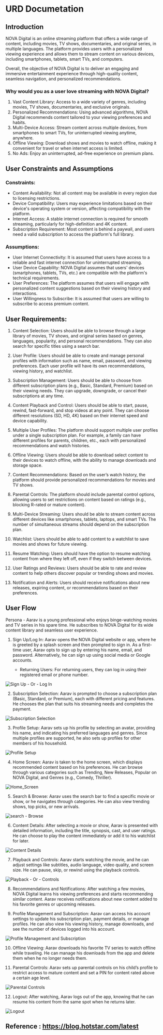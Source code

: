 # URD Documetation

## Introduction

NOVA Digital is an online streaming platform that offers a wide range of content, including movies, TV shows, documentaries, and original series, in multiple languages. The platform provides users with a personalized viewing experience and allows them to stream content on various devices, including smartphones, tablets, smart TVs, and computers.

Overall, the objective of NOVA Digital is to deliver an engaging and immersive entertainment experience through high-quality content, seamless navigation, and personalized recommendations.

### Why would you as a user love streaming with NOVA Digital?

1. Vast Content Library: Access to a wide variety of genres, including movies, TV shows, documentaries, and exclusive originals.
2. Personalized Recommendations: Using advanced algorithms, NOVA Digital recommends content tailored to your viewing preferences and habits.
3. Multi-Device Access: Stream content across multiple devices, from smartphones to smart TVs, for uninterrupted viewing anytime, anywhere.
4. Offline Viewing: Download shows and movies to watch offline, making it convenient for travel or when internet access is limited.
5. No Ads: Enjoy an uninterrupted, ad-free experience on premium plans.

## User Constraints and Assumptions

### Constraints:

- Content Availability: Not all content may be available in every region due to licensing restrictions.
- Device Compatibility: Users may experience limitations based on their device's operating system or version, affecting compatibility with the platform.
- Internet Access: A stable internet connection is required for smooth streaming, particularly for high-definition and 4K content.
- Subscription Requirement: Most content is behind a paywall, and users need a valid subscription to access the platform's full library.

### Assumptions:

- User Internet Connectivity: It is assumed that users have access to a reliable and fast internet connection for uninterrupted streaming.
- User Device Capability: NOVA Digital assumes that users' devices (smartphones, tablets, TVs, etc.) are compatible with the platform's technical requirements.
- User Preferences: The platform assumes that users will engage with personalized content suggestions based on their viewing history and interactions.
- User Willingness to Subscribe: It is assumed that users are willing to subscribe to access premium content.


## User Requirements:

1. Content Selection: Users should be able to browse through a large library of movies, TV shows, and original series based on genres, languages, popularity, and personal recommendations. They can also search for specific titles using a search bar.
   
2. User Profile: Users should be able to create and manage personal profiles with information such as name, email, password, and viewing preferences. Each user profile will have its own recommendations, viewing history, and watchlist.

3. Subscription Management: Users should be able to choose from different subscription plans (e.g., Basic, Standard, Premium) based on their viewing needs. They can upgrade, downgrade, or cancel their subscriptions at any time.

4. Content Playback and Control: Users should be able to start, pause, rewind, fast-forward, and stop videos at any point. They can choose different resolutions (SD, HD, 4K) based on their internet speed and device capability.

5. Multiple User Profiles: The platform should support multiple user profiles under a single subscription plan. For example, a family can have different profiles for parents, children, etc., each with personalized recommendations and watch histories.

6. Offline Viewing: Users should be able to download select content to their devices to watch offline, with the ability to manage downloads and storage space.

7. Content Recommendations: Based on the user’s watch history, the platform should provide personalized recommendations for movies and TV shows.

8. Parental Controls: The platform should include parental control options, allowing users to set restrictions on content based on ratings (e.g., blocking R-rated or mature content).

9. Multi-Device Streaming: Users should be able to stream content across different devices like smartphones, tablets, laptops, and smart TVs. The number of simultaneous streams should depend on the subscription plan.

10. Watchlist: Users should be able to add content to a watchlist to save movies and shows for future viewing.

11. Resume Watching: Users should have the option to resume watching content from where they left off, even if they switch between devices.

12. User Ratings and Reviews: Users should be able to rate and review content to help others discover popular or trending shows and movies.

13. Notification and Alerts: Users should receive notifications about new releases, expiring content, or recommendations based on their preferences.


## User Flow
Persona - Aarav is a young professional who enjoys binge-watching movies and TV series in his spare time. He subscribes to NOVA Digital for its wide content library and seamless user experience.

1. Sign Up/Log In: Aarav opens the NOVA Digital website or app, where he is greeted by a splash screen and then prompted to sign in. As a first-time user, Aarav opts to sign up by entering his name, email, and password. Alternatively, he can sign up using social media or Google accounts.

    - Returning Users: For returning users, they can log in using their registered email or phone number.

![Sign Up - Or - Log In](../Images/SignUp_LogIn.png)


2. Subscription Selection: Aarav is prompted to choose a subscription plan (Basic, Standard, or Premium), each with different pricing and features. He chooses the plan that suits his streaming needs and completes the payment.

![Subscription Selection](../Images/subscription_selection.png)

3. Profile Setup: Aarav sets up his profile by selecting an avatar, providing his name, and indicating his preferred languages and genres. Since multiple profiles are supported, he also sets up profiles for other members of his household.

![Profile Setup](../Images/Profile_setup.png)



4. Home Screen: Aarav is taken to the home screen, which displays recommended content based on his preferences. He can browse through various categories such as Trending, New Releases, Popular on NOVA Digital, and Genres (e.g., Comedy, Thriller).

![Home_Screen](../Images/Home_Screen.png)


5. Search & Browse: Aarav uses the search bar to find a specific movie or show, or he navigates through categories. He can also view trending shows, top picks, or new arrivals.

![search - Browse](../Images/Search_or_browse.png)


6. Content Details: After selecting a movie or show, Aarav is presented with detailed information, including the title, synopsis, cast, and user ratings. He can choose to play the content immediately or add it to his watchlist for later.

![Content Details](../Images/Content_Details.png)


7. Playback and Controls: Aarav starts watching the movie, and he can adjust settings like subtitles, audio language, video quality, and screen size. He can pause, skip, or rewind using the playback controls.

![Playback - Or - Controls](../Images/Playback_And_Controls.png)

8. Recommendations and Notifications: After watching a few movies, NOVA Digital learns his viewing preferences and starts recommending similar content. Aarav receives notifications about new content added to his favorite genres or upcoming releases.

9. Profile Management and Subscription: Aarav can access his account settings to update his subscription plan, payment details, or manage profiles. He can also view his viewing history, manage downloads, and see the number of devices logged into his account.

![Profile Management and Subscription](../Images/Profile_Management.png)

10. Offline Viewing: Aarav downloads his favorite TV series to watch offline while traveling. He can manage his downloads from the app and delete them when he no longer needs them.


11. Parental Controls: Aarav sets up parental controls on his child’s profile to restrict access to mature content and set a PIN for content rated above a certain age level.

![Parental Controls](../Images/Parental_Control.png)

12. Logout: After watching, Aarav logs out of the app, knowing that he can resume his content from the same spot when he returns later.

![Logout](../Images/Logout.png)


## Reference : https://blog.hotstar.com/latest
